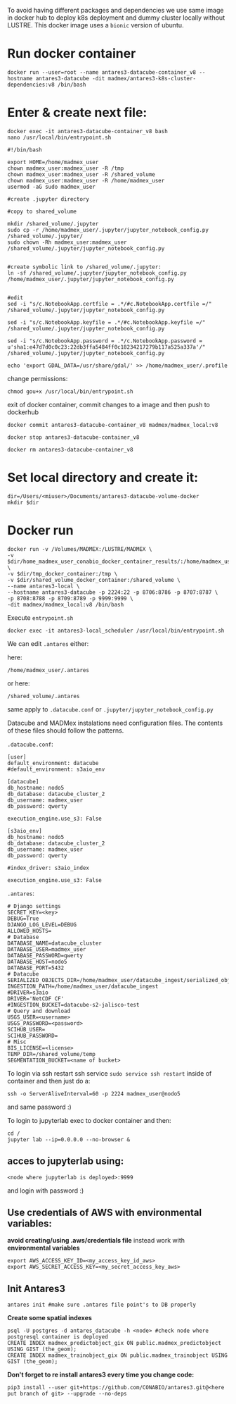 To avoid having different packages and dependencies we use same image in docker hub to deploy k8s deployment and dummy cluster locally without LUSTRE. This docker image uses a `bionic` version of ubuntu.


# Run docker container

```
docker run --user=root --name antares3-datacube-container_v8 --hostname antares3-datacube -dit madmex/antares3-k8s-cluster-dependencies:v8 /bin/bash
```


# Enter & create next file:

```
docker exec -it antares3-datacube-container_v8 bash
nano /usr/local/bin/entrypoint.sh
```

```
#!/bin/bash

export HOME=/home/madmex_user
chown madmex_user:madmex_user -R /tmp
chown madmex_user:madmex_user -R /shared_volume
chown madmex_user:madmex_user -R /home/madmex_user 
usermod -aG sudo madmex_user

#create .jupyter directory

#copy to shared_volume

mkdir /shared_volume/.jupyter
sudo cp -r /home/madmex_user/.jupyter/jupyter_notebook_config.py /shared_volume/.jupyter/
sudo chown -Rh madmex_user:madmex_user /shared_volume/.jupyter/jupyter_notebook_config.py


#create symbolic link to /shared_volume/.jupyter:
ln -sf /shared_volume/.jupyter/jupyter_notebook_config.py /home/madmex_user/.jupyter/jupyter_notebook_config.py


#edit
sed -i "s/c.NotebookApp.certfile = .*/#c.NotebookApp.certfile =/" /shared_volume/.jupyter/jupyter_notebook_config.py

sed -i "s/c.NotebookApp.keyfile = .*/#c.NotebookApp.keyfile =/" /shared_volume/.jupyter/jupyter_notebook_config.py

sed -i "s/c.NotebookApp.password = .*/c.NotebookApp.password = u'sha1:e47d7d0c0c23:22db3ffa5484ff0c18234217279b117a525a337a'/" /shared_volume/.jupyter/jupyter_notebook_config.py

echo 'export GDAL_DATA=/usr/share/gdal/' >> /home/madmex_user/.profile

```

change permissions:

```
chmod gou+x /usr/local/bin/entrypoint.sh
```

exit of docker container, commit changes to a image and then push to dockerhub

```
docker commit antares3-datacube-container_v8 madmex/madmex_local:v8

docker stop antares3-datacube-container_v8

docker rm antares3-datacube-container_v8
```

# Set local directory and create it:

```
dir=/Users/<miuser>/Documents/antares3-datacube-volume-docker
mkdir $dir
```

# Docker run

```
docker run -v /Volumes/MADMEX:/LUSTRE/MADMEX \
-v $dir/home_madmex_user_conabio_docker_container_results/:/home/madmex_user/results \
-v $dir/tmp_docker_container:/tmp \
-v $dir/shared_volume_docker_container:/shared_volume \
--name antares3-local \
--hostname antares3-datacube -p 2224:22 -p 8706:8786 -p 8707:8787 \
-p 8708:8788 -p 8709:8789 -p 9999:9999 \
-dit madmex/madmex_local:v8 /bin/bash
```

Execute `entrypoint.sh`

```
docker exec -it antares3-local_scheduler /usr/local/bin/entrypoint.sh
```

We can edit ```.antares``` either:

here:

```
/home/madmex_user/.antares
```

or here:

```
/shared_volume/.antares
```

same apply to ```.datacube.conf``` or ```.jupyter/jupyter_notebook_config.py```


Datacube and MADMex instalations need configuration files. The contents of these files should follow the patterns.

```.datacube.conf```:

```
[user]
default_environment: datacube
#default_environment: s3aio_env

[datacube]
db_hostname: nodo5
db_database: datacube_cluster_2
db_username: madmex_user
db_password: qwerty

execution_engine.use_s3: False

[s3aio_env]
db_hostname: nodo5
db_database: datacube_cluster_2
db_username: madmex_user
db_password: qwerty

#index_driver: s3aio_index

execution_engine.use_s3: False

```

```.antares```:

```
# Django settings
SECRET_KEY=<key>
DEBUG=True
DJANGO_LOG_LEVEL=DEBUG
ALLOWED_HOSTS=
# Database
DATABASE_NAME=datacube_cluster
DATABASE_USER=madmex_user
DATABASE_PASSWORD=qwerty
DATABASE_HOST=nodo5
DATABASE_PORT=5432
# Datacube
SERIALIZED_OBJECTS_DIR=/home/madmex_user/datacube_ingest/serialized_objects/
INGESTION_PATH=/home/madmex_user/datacube_ingest
#DRIVER=s3aio
DRIVER='NetCDF CF'
#INGESTION_BUCKET=datacube-s2-jalisco-test
# Query and download
USGS_USER=<username>
USGS_PASSWORD=<password>
SCIHUB_USER=
SCIHUB_PASSWORD=
# Misc
BIS_LICENSE=<license>
TEMP_DIR=/shared_volume/temp
SEGMENTATION_BUCKET=<name of bucket>
```


To login via ssh restart ssh service `sudo service ssh restart` inside of container and then just do a:

```
ssh -o ServerAliveInterval=60 -p 2224 madmex_user@nodo5
```

and same password :)

To login to jupyterlab exec to docker container and then:

```
cd /
jupyter lab --ip=0.0.0.0 --no-browser &
```

## acces to jupyterlab using:

```
<node where jupyterlab is deployed>:9999
```

and login with password :)


## Use credentials of AWS with environmental variables: 

**avoid creating/using .aws/credentials file** instead work with **environmental variables**

```
export AWS_ACCESS_KEY_ID=<my_access_key_id_aws>
export AWS_SECRET_ACCESS_KEY=<my_secret_access_key_aws>
```

## Init Antares3


```
antares init #make sure .antares file point's to DB properly
```

**Create some spatial indexes**

```
psql -U postgres -d antares_datacube -h <node> #check node where postgresql container is deployed
CREATE INDEX madmex_predictobject_gix ON public.madmex_predictobject USING GIST (the_geom);
CREATE INDEX madmex_trainobject_gix ON public.madmex_trainobject USING GIST (the_geom);
```

**Don't forget to re install antares3 every time you change code:**

```
pip3 install --user git+https://github.com/CONABIO/antares3.git@<here put branch of git> --upgrade --no-deps
```

